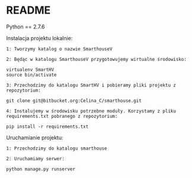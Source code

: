 # README #

Python == 2.7.6

Instalacja projektu lokalnie:

    1: Tworzymy katalog o nazwie SmarthouseV

    2: Będąc w katalogu SmarthouseV przygotowujemy wirtualne środowisko:

	virtualenv SmartHV
	source bin/activate

    3: Przechodzimy do katalogu SmartHV i pobieramy pliki projektu z repozytorium: 

	git clone git@bitbucket.org:Celina_C/smarthouse.git
	
    4: Instalujemy w środowisku potrzebne moduły. Korzystamy z pliku requirements.txt pobranego z repozytorium:

	pip install -r requirements.txt
	
Uruchamianie projektu:

    1: Przechodzimy do katalogu smarthouse

    2: Uruchamiamy serwer:

	python manage.py runserver